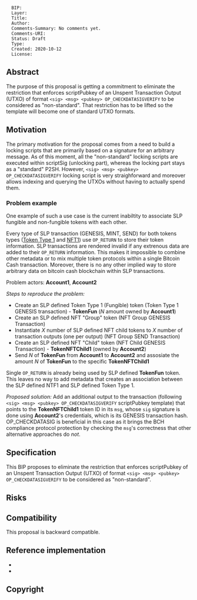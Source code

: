 ```
  BIP: 
  Layer: 
  Title: 
  Author: 
  Comments-Summary: No comments yet.
  Comments-URI: 
  Status: Draft
  Type: 
  Created: 2020-10-12
  License: 
```

## Abstract
The purpose of this proposal is getting a commitment to eliminate the restriction that enforces scriptPubkey of an Unspent Transaction Output (UTXO) 
of format `<sig> <msg> <pubkey> OP_CHECKDATASIGVERIFY` to be considered as "non-standard".
That restriction has to be lifted so the template will become one of standard UTXO formats.


## Motivation
The primary motivation for the proposal comes from a need to build a locking scripts that are primarily based on a signature for an arbitrary message.
As of this moment, all the "non-standard" locking scripts are executed within scriptSig (unlocking part), whereas the locking part stays as a "standard" P2SH.
However, `<sig> <msg> <pubkey> OP_CHECKDATASIGVERIFY` locking script is very straighforward and moreover allows indexing and querying the UTXOs without
having to actually spend them.

### Problem example
One example of such a use case is the current inabiltity to associate SLP fungible and non-fungible tokens with each other.

Every type of SLP transaction (GENESIS, MINT, SEND) for both tokens types ([Token Type 1](https://github.com/simpleledger/slp-specifications/blob/master/slp-token-type-1.md) and 
[NFT1](https://github.com/simpleledger/slp-specifications/blob/master/slp-nft-1.md)) use `OP_RETURN` to store their token information. SLP transactions are rendered invalid if any extrenous data are added to their `OP_RETURN` information.
This makes it impossible to combine other metadata or to mix multiple token protocols within a single Bitcoin Cash transaction.
Moreover, there is no any other implied way to store arbitrary data on bitcoin cash blockchain within SLP transactions.

Problem actors: __Account1__, __Account2__  

*Steps to reproduce the problem:*

* Create an SLP defined Token Type 1 (Fungible) token (Token Type 1 GENESIS transaction) - __TokenFun__ (*N* amount owned by __Account1__)
* Create an SLP defined NFT "Group" token (NFT Group GENESIS Transaction)
* Instantiate *X* number of SLP defined NFT child tokens to *X* number of transaction outputs (one per output) (NFT Group SEND Transaction)
* Create an SLP defined NFT "Child" token (NFT Child GENESIS Transaction) - __TokenNFTChild1__ (owned by __Account2__)
* Send *N* of __TokenFun__ from __Account1__ to __Account2__ and assosiate the amount *N* of __TokenFun__ to the specific __TokenNFTChild1__

Single `OP_RETURN` is already being used by SLP defined __TokenFun__ token. This leaves no way to add metadata that creates an association between the SLP defined NTF1 and SLP defined Token Type 1.

*Proposed solution:*
Add an additional output to the transaction (following `<sig> <msg> <pubkey> OP_CHECKDATASIGVERIFY` scriptPubkey template) that points 
to the __TokenNFTChild1__ token ID in its `msg`, whose `sig` signature is done using __Account2__'s credentials, which is its GENESIS transaction hash.
OP_CHECKDATASIG is beneficial in this case as it brings the BCH compliance protocol protection by checking 
the `msg`'s correctness that other alternative approaches do *not*.


## Specification
This BIP proposes to eliminate the restriction that enforces scriptPubkey of an Unspent Transaction Output (UTXO) of 
format `<sig> <msg> <pubkey> OP_CHECKDATASIGVERIFY` to be considered as "non-standard".


## Risks



## Compatibility

This proposal is backward compatible.


## Reference implementation
* 
* 


## Copyright
<!-- This BIP is licensed under the 2-clause BSD license. -->
